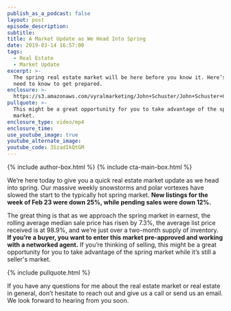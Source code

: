 ```yaml
---
publish_as_a_podcast: false
layout: post
episode_description:
subtitle:
title: A Market Update as We Head Into Spring
date: 2019-03-14 16:57:00
tags:
  - Real Estate
  - Market Update
excerpt: >-
  The spring real estate market will be here before you know it. Here’s what you
  need to know to get prepared.
enclosure: >-
  https://s3.amazonaws.com/vyralmarketing/John+Schuster/John+Schuster+Group-+A+Market+Update+as+We+Head+Into+Spring.mp4
pullquote: >-
  This might be a great opportunity for you to take advantage of the spring
  market.
enclosure_type: video/mp4
enclosure_time:
use_youtube_image: true
youtube_alternate_image:
youtube_code: 3SzadIkQtGM
---
```


{% include author-box.html %}
{% include cta-main-box.html %}

We’re here today to give you a quick real estate market update as we head into spring. Our massive weekly snowstorms and polar vortexes have slowed the start to the typically hot spring market. **New listings for the week of Feb 23 were down 25%, while pending sales were down 12%.**

The great thing is that as we approach the spring market in earnest, the rolling average median sale price has risen by 7.3%, the average list price received is at 98.9%, and we’re just over a two-month supply of inventory. **If you’re a buyer, you want to enter this market pre-approved and working with a networked agent.** If you’re thinking of selling, this might be a great opportunity for you to take advantage of the spring market while it’s still a seller's market.

{% include pullquote.html %}

If you have any questions for me about the real estate market or real estate in general, don’t hesitate to reach out and give us a call or send us an email. We look forward to hearing from you soon.